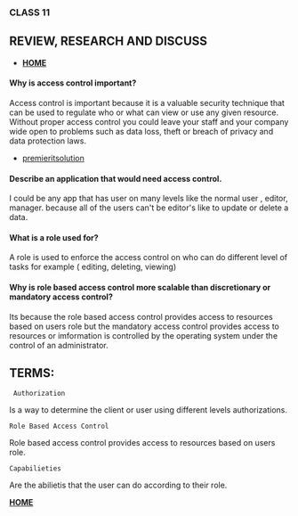 ### CLASS 11

## REVIEW, RESEARCH AND DISCUSS


- [**HOME**](https://seidomo.github.io/reading_notes/home)



#### Why is access control important?

Access control is important because it is a valuable security technique that can be used to regulate who or what can view or use any given resource. Without proper access control you could leave your staff and your company wide open to problems such as data loss, theft or breach of privacy and data protection laws.

* [premieritsolution](https://premieritsolution.co.uk/the-important-of-access-control/#:~:text=Access%20control%20is%20important%20because,or%20use%20any%20given%20resource.&text=Without%20proper%20access%20control%20you,privacy%20and%20data%20protection%20laws.)


#### Describe an application that would need access control.

I could be any app that has user on many levels like the normal user , editor, manager. because all of the users can't be editor's like to update or delete a data.


#### What is a role used for?

A role is used to enforce the access control on who can do 
different level of tasks for example ( editing, deleting, viewing)


#### Why is role based access control more scalable than discretionary or mandatory access control?

Its because the role based access control provides access to resources based on users role but the mandatory access control provides access to resources or imformation is controlled by the operating system under the control of an administrator.


## TERMS:


``` Authorization```


Is a way to determine the client or user using different levels authorizations.

``` Role Based Access Control ```


Role based access control provides access to resources based on users role.



``` Capabilieties ```


Are the abilietis that the user can do according to their role.







[**HOME**](https://seidomo.github.io/reading_notes/home)